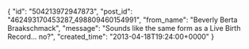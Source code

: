  {
   "id": "504213972947873",
   "post_id": "462493170453287_498809460154991",
   "from_name": "Beverly Berta Braakschmack",
   "message": "Sounds like the same form as a Live Birth Record... no?",
   "created_time": "2013-04-18T19:24:00+0000"
 }

